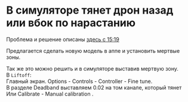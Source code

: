 # В симуляторе тянет дрон назад или вбок по нарастанию
Проблема и решение описаны [здесь с 15:19](https://youtu.be/H7OgTsX0HKI?si=pQZhhL2Ji4bc--Ie&t=919)

Предлагается сделать новую модель в аппе и установить мертвые зоны.  

Так же это можно решить и в симуляторе выставив мертвую зону.  
В `Liftoff`:  
Главный экран. Options - Controls - Controller - Fine tune.  
В разделе Deadband выставляем 0.02 на том канале, который тянет  
Или Calibrate - Manual calibration .
